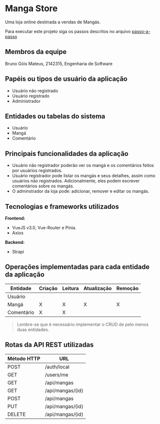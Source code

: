 # Manga Store

Uma loja online destinada a vendas de Mangás.

Para executar este projeto siga os passos descritos no arquivo [passo-a-passo](passo-a-passo.md)

## Membros da equipe

Bruno Góis Mateus, 2142315, Engenharia de Software

## Papéis ou tipos de usuário da aplicação

- Usuário não registrado
- Usuário registrado
- Administrador

## Entidades ou tabelas do sistema

- Usuário
- Mangá
- Comentário

## Principais funcionalidades da aplicação

- Usuário não registrador poderão ver os mangá e os comentários feitos por usuários registrados.
- Usuário registrador pode listar os mangás e seus detalhes, assim como usuários não registrados. 
Adicionalmente, eles podem escrever comentários sobre os mangás.
- O adminstrador da loja pode: adicionar, remover e editar os mangás.

## Tecnologias e frameworks utilizados

**Frontend:**

- VueJS v3.0, Vue-Router e Pinia.
- Axios

**Backend:**

- Strapi


## Operações implementadas para cada entidade da aplicação


| Entidade| Criação | Leitura | Atualização | Remoção |
| --- | --- | --- | --- | --- |
| Usuário |  |  |  |  |
| Mangá | X  | X |  X | X |
| Comentário | X |  X  |  |  |

> Lembre-se que é necessário implementar o CRUD de pelo menos duas entidades.

## Rotas da API REST utilizadas

| Método HTTP | URL |
| --- | --- |
| POST | /auth/local |
| GET | /users/me |
| GET | /api/mangas |
| GET | /api/mangas/{id} |
| POST | /api/mangas |
| PUT | /api/mangas/{id} |
| DELETE | /api/mangas/{id} |
